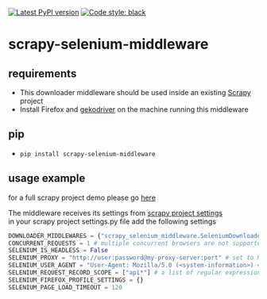 [![Latest PyPI version](https://img.shields.io/pypi/v/scrapy-selenium-middleware)](https://pypi.org/project/scrapy-selenium-middleware/)
[![Code style: black](https://img.shields.io/badge/code%20style-black-000000.svg)](https://github.com/psf/black)

# scrapy-selenium-middleware

## requirements
* This downloader middleware should be used inside an existing [Scrapy](https://scrapy.org/) project
* Install  Firefox and [gekodriver](https://github.com/mozilla/geckodriver/releases) on the machine running this middleware

## pip
* `pip install scrapy-selenium-middleware`
 
## usage example
for a full scrapy project demo please go [here](https://github.com/Tal-Leibman/scrapy-selenium-middleware-example)

The middleware receives its settings from [scrapy project settings](https://docs.scrapy.org/en/latest/topics/settings.html) <br>
in your scrapy project settings.py file add the following settings
```python
DOWNLOADER_MIDDLEWARES = {"scrapy_selenium_middleware.SeleniumDownloader":451}
CONCURRENT_REQUESTS = 1 # multiple concurrent browsers are not supported yet
SELENIUM_IS_HEADLESS = False
SELENIUM_PROXY = "http://user:password@my-proxy-server:port" # set to None to not use a proxy
SELENIUM_USER_AGENT = "User-Agent: Mozilla/5.0 (<system-information>) <platform> (<platform-details>) <extensions>"           
SELENIUM_REQUEST_RECORD_SCOPE = ["api*"] # a list of regular expression to record the incoming requests by matching the url
SELENIUM_FIREFOX_PROFILE_SETTINGS = {}
SELENIUM_PAGE_LOAD_TIMEOUT = 120
```








